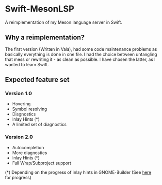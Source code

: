 # Swift-MesonLSP

A reimplementation of my Meson language server in Swift.

## Why a reimplementation?
The first version (Written in Vala), had some code maintenance problems as basically everything is done in one file.
I had the choice between untangling that mess or rewriting it - as clean as possible.
I have chosen the latter, as I wanted to learn Swift.

## Expected feature set
### Version 1.0
- Hovering
- Symbol resolving
- Diagnostics
- Inlay Hints (*)
- A limited set of diagnostics

### Version 2.0
- Autocompletion
- More diagnostics
- Inlay Hints (*)
- Full Wrap/Subproject support

(*) Depending on the progress of inlay hints in GNOME-Builder (See [here](https://gitlab.gnome.org/GNOME/gnome-builder/-/issues/1317) for progress)
